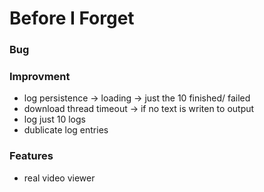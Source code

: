 # Before I Forget

### Bug

### Improvment

  - log persistence -> loading -> just the 10 finished/ failed
  - download thread timeout -> if no text is writen to output
  - log just 10 logs
  - dublicate log entries

### Features

  - real video viewer
